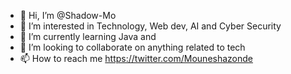 - 👋 Hi, I’m @Shadow-Mo
- 👀 I’m interested in Technology, Web dev, AI and Cyber Security
- 🌱 I’m currently learning Java and 
- 💞️ I’m looking to collaborate on anything related to tech
- 📫 How to reach me https://twitter.com/Mouneshazonde

<!---
Shadow-Mo/Shadow-Mo is a ✨ special ✨ repository because its `README.md` (this file) appears on your GitHub profile.
You can click the Preview link to take a look at your changes.
--->
